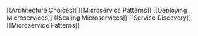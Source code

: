 [[Architecture Choices]]
[[Microservice Patterns]]
[[Deploying Microservices]]
[[Scaling Microservices]]
[[Service Discovery]]
[[Microservice Patterns]]